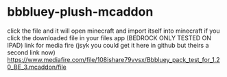 # bbbluey-plush-mcaddon
click the file and it will open minecraft and import itself into minecraft if you click the downloaded file in your files app (BEDROCK ONLY TESTED ON IPAD)
link for media fire (jsyk you could get it here in github but theirs a second link now)
https://www.mediafire.com/file/108ishare79vvsx/Bbbluey_pack_test_for_1.20_BE_3.mcaddon/file
